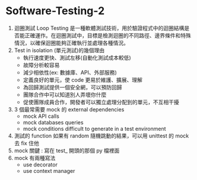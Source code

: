 # Software-Testing-2

1. 迴圈測試 Loop Testing 是一種軟體測試技術，用於驗證程式中的迴圈結構是否能正確運作。在迴圈測試中，目標是檢測迴圈的不同路徑、邊界條件和特殊情況，以確保迴圈能夠正確執行並處理各種情況。
2. Test in isolation (單元測試)的幾個理由
   * 執行速度更快、測試左移(自動化測試成本較低)
   * 故障分析較容易
   * 減少相依性(ex: 數據庫、API、外部服務)
   * 定義良好的單元，使 code 更易於維護、擴展、理解
   * 為回歸測試提供一個安全網，可以預防回歸
   * 團隊合作中可以知道別人弄壞你什麼
   * 促使團隊成員合作，開發者可以獨立處理分配到的單元，不互相干擾
3. 3 個最常需要 mock 的 external dependencies
   * mock API calls
   * mock databases queries
   * mock conditions difficult to generate in a test environment
4. 測試的 function 如果有 random 隨機跳動的結果，可以用 unittest 的 mock 去 fix 住他
5. mock 關鍵 : 寫在 test_ 開頭的那個 py 檔裡面
6. mock 有兩種寫法
   * use decorator
   * use context manager
